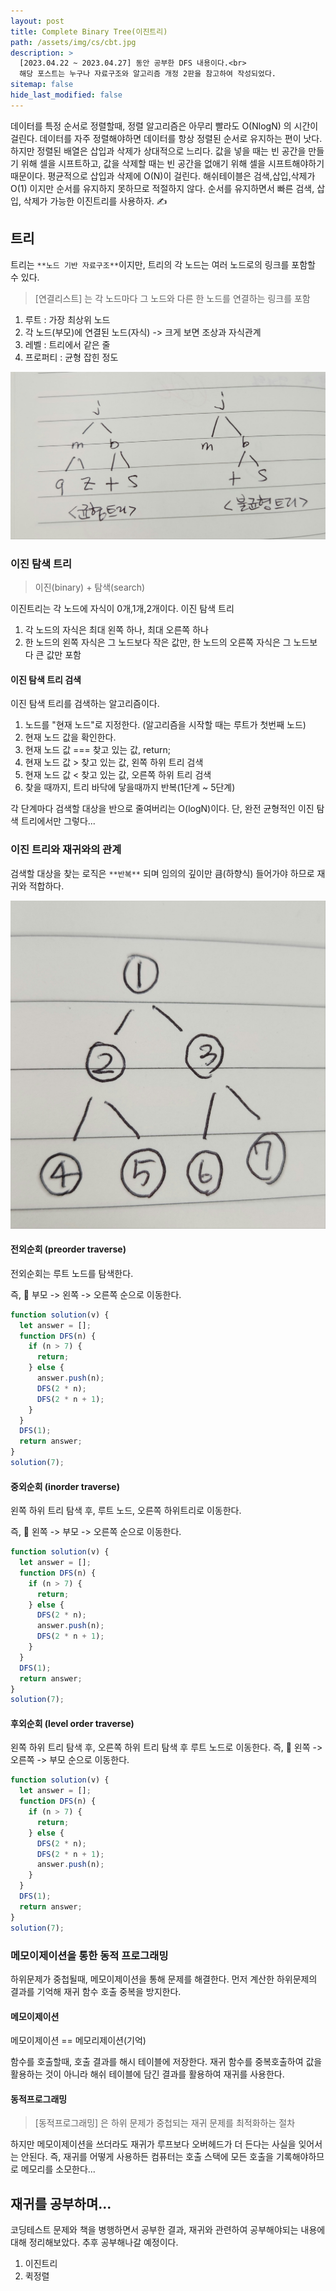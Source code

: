 ```yaml
---
layout: post
title: Complete Binary Tree(이진트리)
path: /assets/img/cs/cbt.jpg
description: >
  [2023.04.22 ~ 2023.04.27] 동안 공부한 DFS 내용이다.<br>
  해당 포스트는 누구나 자료구조와 알고리즘 개정 2판을 참고하여 작성되었다.
sitemap: false
hide_last_modified: false
---
```


데이터를 특정 순서로 정렬할때, 정렬 알고리즘은 아무리 빨라도 O(NlogN) 의 시간이 걸린다. 데이터를 자주 정렬해야하면 데이터를 항상 정렬된 순서로 유지하는 편이 낫다.
하지만 정렬된 배열은 삽입과 삭제가 상대적으로 느리다. 값을 넣을 때는 빈 공간을 만들기 위해 셀을 시프트하고, 값을 삭제할 때는 빈 공간을 없애기 위해 셀을 시프트해야하기 때문이다. 평균적으로 삽입과 삭제에 O(N)이 걸린다.
해쉬테이블은 검색,삽입,삭제가 O(1) 이지만 순서를 유지하지 못하므로 적절하지 않다.
순서를 유지하면서 빠른 검색, 삽입, 삭제가 가능한 이진트리를 사용하자. ✍

## 트리

트리는 `**노드 기반 자료구조**`이지만, 트리의 각 노드는 여러 노드로의 링크를 포함할 수 있다.

> [연결리스트] 는 각 노드마다 그 노드와 다른 한 노드를 연결하는 링크를 포함

1. 루트 : 가장 최상위 노드
2. 각 노드(부모)에 연결된 노드(자식) -> 크게 보면 조상과 자식관계
3. 레벨 : 트리에서 같은 줄
4. 프로퍼티 : 균형 잡힌 정도

![200x200](/assets/img/cs/cbt.jpg "균형/불균형 이진트리")

### 이진 탐색 트리

> 이진(binary) + 탐색(search)

이진트리는 각 노드에 자식이 0개,1개,2개이다.
이진 탐색 트리

1. 각 노드의 자식은 최대 왼쪽 하나, 최대 오른쪽 하나
2. 한 노드의 왼쪽 자식은 그 노드보다 작은 값만, 한 노드의 오른쪽 자식은 그 노드보다 큰 값만 포함

#### 이진 탐색 트리 검색

이진 탐색 트리를 검색하는 알고리즘이다.

1. 노드를 "현재 노드"로 지정한다. (알고리즘을 시작할 때는 루트가 첫번째 노드)
2. 현재 노드 값을 확인한다.
3. 현재 노드 값 === 찾고 있는 값, return;
4. 현재 노드 값 > 찾고 있는 값, 왼쪽 하위 트리 검색
5. 현재 노드 값 < 찾고 있는 값, 오른쪽 하위 트리 검색
6. 찾을 때까지, 트리 바닥에 닿을때까지 반복(1단계 ~ 5단계)

각 단계마다 검색할 대상을 반으로 줄여버리는 O(logN)이다.
단, 완전 균형적인 이진 탐색 트리에서만 그렇다...

### 이진 트리와 재귀와의 관계

검색할 대상을 찾는 로직은 `**반복**` 되며 임의의 깊이만 큼(하향식) 들어가야 하므로 재귀와 적합하다.

![200x200](/assets/img/cs/tree.jpg "트리순회")

#### 전외순회 (preorder traverse)

전외순회는 루트 노드를 탐색한다.

즉, 📌 부모 -> 왼쪽 -> 오른쪽 순으로 이동한다.

```js
function solution(v) {
  let answer = [];
  function DFS(n) {
    if (n > 7) {
      return;
    } else {
      answer.push(n);
      DFS(2 * n);
      DFS(2 * n + 1);
    }
  }
  DFS(1);
  return answer;
}
solution(7);
```

#### 중외순회 (inorder traverse)

왼쪽 하위 트리 탐색 후, 루트 노드, 오른쪽 하위트리로 이동한다.

즉, 📌 왼쪽 -> 부모 -> 오른쪽 순으로 이동한다.

```js
function solution(v) {
  let answer = [];
  function DFS(n) {
    if (n > 7) {
      return;
    } else {
      DFS(2 * n);
      answer.push(n);
      DFS(2 * n + 1);
    }
  }
  DFS(1);
  return answer;
}
solution(7);
```

#### 후외순회 (level order traverse)

왼쪽 하위 트리 탐색 후, 오른쪽 하위 트리 탐색 후 루트 노드로 이동한다.
즉, 📌 왼쪽 -> 오른쪽 -> 부모 순으로 이동한다.

```js
function solution(v) {
  let answer = [];
  function DFS(n) {
    if (n > 7) {
      return;
    } else {
      DFS(2 * n);
      DFS(2 * n + 1);
      answer.push(n);
    }
  }
  DFS(1);
  return answer;
}
solution(7);
```

### 메모이제이션을 통한 동적 프로그래밍

하위문제가 중첩될때, 메모이제이션을 통해 문제를 해결한다. 먼저 계산한 하위문제의 결과를 기억해 재귀 함수 호출 중복을 방지한다.

#### 메모이제이션

메모이제이션 == 메모리제이션(기억)

함수를 호출할때, 호출 결과를 해시 테이블에 저장한다.
재귀 함수를 중복호출하여 값을 활용하는 것이 아니라 해쉬 테이블에 담긴 결과를 활용하여 재귀를 사용한다.

#### 동적프로그래밍

> [동적프로그래밍] 은 하위 문제가 중첩되는 재귀 문제를 최적화하는 절차

하지만 메모이제이션을 쓰더라도 재귀가 루프보다 오버헤드가 더 든다는 사실을 잊어서는 안된다.
즉, 재귀를 어떻게 사용하든 컴퓨터는 호출 스택에 모든 호출을 기록해야하므로 메모리를 소모한다...

## 재귀를 공부하며...

코딩테스트 문제와 책을 병행하면서 공부한 결과, 재귀와 관련하여 공부해야되는 내용에 대해 정리해보았다. 추후 공부해나갈 예정이다.

1. 이진트리
2. 퀵정렬
